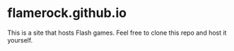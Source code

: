 # flamerock.github.io
This is a site that hosts Flash games.
Feel free to clone this repo and host it yourself.
